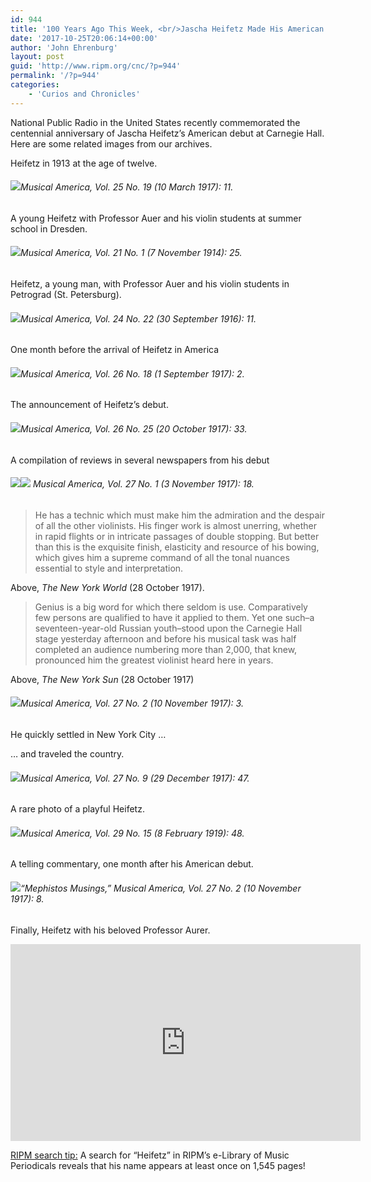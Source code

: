 ```yaml
---
id: 944
title: '100 Years Ago This Week, <br/>Jascha Heifetz Made His American Debut'
date: '2017-10-25T20:06:14+00:00'
author: 'John Ehrenburg'
layout: post
guid: 'http://www.ripm.org/cnc/?p=944'
permalink: '/?p=944'
categories:
    - 'Curios and Chronicles'
---
```


National Public Radio in the United States recently commemorated the centennial anniversary of Jascha Heifetz’s American debut at Carnegie Hall. Here are some related images from our archives.

Heifetz in 1913 at the age of twelve.

###### ![](http://www.ripm.org/cnc/wp-content/uploads/2017/10/1a-Heifetz-1.jpg)*Musical America*, Vol. 25 No. 19 (10 March 1917): 11.

A young Heifetz with Professor Auer and his violin students at summer school in Dresden.

###### ![](http://www.ripm.org/cnc/wp-content/uploads/2017/10/4231934-heifetz.jpg)*Musical America*, Vol. 21 No. 1 (7 November 1914): 25.

Heifetz, a young man, with Professor Auer and his violin students in Petrograd (St. Petersburg).

###### ![](http://www.ripm.org/cnc/wp-content/uploads/2017/10/1-Edited-Heifetz.jpg)*Musical America*, Vol. 24 No. 22 (30 September 1916): 11.

One month before the arrival of Heifetz in America

###### ![](http://www.ripm.org/cnc/wp-content/uploads/2017/10/4-Heifetz.jpg)*Musical America*, Vol. 26 No. 18 (1 September 1917): 2.

The announcement of Heifetz’s debut.

###### ![](http://www.ripm.org/cnc/wp-content/uploads/2017/10/5-Heifetz.jpg)*Musical America*, Vol. 26 No. 25 (20 October 1917): 33.

A compilation of reviews in several newspapers from his debut

###### ![](http://www.ripm.org/cnc/wp-content/uploads/2017/10/6-Heifetz.jpg)![](http://www.ripm.org/cnc/wp-content/uploads/2017/10/7-Heifetz.jpg) *Musical America,* Vol. 27 No. 1 (3 November 1917): 18.  

> He has a technic which must make him the admiration and the despair of all the other violinists. His finger work is almost unerring, whether in rapid flights or in intricate passages of double stopping. But better than this is the exquisite finish, elasticity and resource of his bowing, which gives him a supreme command of all the tonal nuances essential to style and interpretation.

Above, *The New York World* (28 October 1917).

> Genius is a big word for which there seldom is use. Comparatively few persons are qualified to have it applied to them. Yet one such–a seventeen-year-old Russian youth–stood upon the Carnegie Hall stage yesterday afternoon and before his musical task was half completed an audience numbering more than 2,000, that knew, pronounced him the greatest violinist heard here in years.

Above, *The New York Sun* (28 October 1917)

###### ![](http://www.ripm.org/cnc/wp-content/uploads/2017/10/8-Heifetz.jpg)*Musical America*, Vol. 27 No. 2 (10 November 1917): 3.

He quickly settled in New York City …

… and traveled the country.

###### ![](http://www.ripm.org/cnc/wp-content/uploads/2017/10/9-Heifetz.jpg)*Musical America,* Vol. 27 No. 9 (29 December 1917): 47.

A rare photo of a playful Heifetz.

###### ![](http://www.ripm.org/cnc/wp-content/uploads/2017/10/10-Heifetz.jpg)*Musical America,* Vol. 29 No. 15 (8 February 1919): 48.

A telling commentary, one month after his American debut.

###### ![](http://www.ripm.org/cnc/wp-content/uploads/2017/10/Heifetz-Quote.jpg)“Mephistos Musings,” *Musical America,* Vol. 27 No. 2 (10 November 1917): 8.

Finally, Heifetz with his beloved Professor Aurer.

<iframe allowfullscreen="allowfullscreen" frameborder="0" height="315" loading="lazy" src="https://www.youtube.com/embed/pSD7Rfptf7Y?rel=0" width="560"></iframe>

<u>RIPM search tip:</u> A search for “Heifetz” in RIPM’s e-Library of Music Periodicals reveals that his name appears at least once on 1,545 pages!